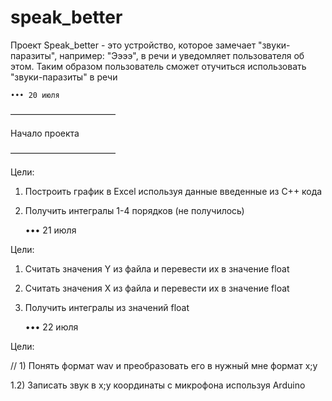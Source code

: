 # speak_better

Проект Speak_better - это устройство, которое замечает "звуки-паразиты", например: "Ээээ", в речи и уведомляет пользователя об этом. Таким образом пользователь сможет отучиться использовать "звуки-паразиты" в речи

    ••• 20 июля
––––––––––––––––––––––––

 Начало проекта

––––––––––––––––––––––––

Цели:

1) Построить график в Excel используя данные введенные из C++ кода

2) Получить интегралы 1-4 порядков (не получилось)

    ••• 21 июля
    
Цели:

1) Считать значения Y из файла и перевести их в значение float

2) Считать значения X из файла и перевести их в значение float

3) Получить интегралы из значений float

	••• 22 июля
	
Цели:

// 1) Понять формат wav и преобразовать его в нужный мне формат x;y

1.2) Записать звук в x;y координаты с микрофона используя Arduino 